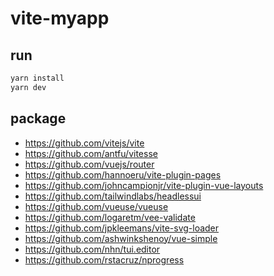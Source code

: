 # vite-myapp

## run

```sh
yarn install
yarn dev
```

## package

- https://github.com/vitejs/vite
- https://github.com/antfu/vitesse
- https://github.com/vuejs/router
- https://github.com/hannoeru/vite-plugin-pages
- https://github.com/johncampionjr/vite-plugin-vue-layouts
- https://github.com/tailwindlabs/headlessui
- https://github.com/vueuse/vueuse
- https://github.com/logaretm/vee-validate
- https://github.com/jpkleemans/vite-svg-loader
- https://github.com/ashwinkshenoy/vue-simple
- https://github.com/nhn/tui.editor
- https://github.com/rstacruz/nprogress
